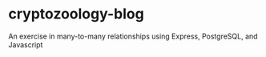 # cryptozoology-blog
An exercise in many-to-many relationships using Express, PostgreSQL, and Javascript
